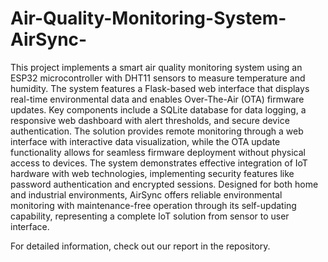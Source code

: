 # Air-Quality-Monitoring-System-AirSync-
This project implements a smart air quality monitoring system using an ESP32 microcontroller with DHT11 sensors to measure temperature and humidity. The system features a Flask-based web interface that displays real-time environmental data and enables Over-The-Air (OTA) firmware updates. Key components include a SQLite database for data logging, a responsive web dashboard with alert thresholds, and secure device authentication. The solution provides remote monitoring through a web interface with interactive data visualization, while the OTA update functionality allows for seamless firmware deployment without physical access to devices. The system demonstrates effective integration of IoT hardware with web technologies, implementing security features like password authentication and encrypted sessions. Designed for both home and industrial environments, AirSync offers reliable environmental monitoring with maintenance-free operation through its self-updating capability, representing a complete IoT solution from sensor to user interface.

For detailed information, check out our report in the repository.
